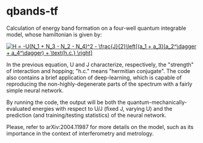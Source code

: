 # qbands-tf

Calculation of energy band formation on a four-well quantum integrable model, whose hamiltonian is given by:

<a href="https://www.codecogs.com/eqnedit.php?latex=H&space;=&space;-U(N_1&space;&plus;&space;N_3&space;-&space;N_2&space;-&space;N_4)^2&space;-&space;\frac{J}{2}\left[(a_1&space;&plus;&space;a_3)(a_2^\dagger&space;&plus;&space;a_4^\dagger)&space;&plus;&space;\text{h.c.}&space;\right]" target="_blank"><img src="https://latex.codecogs.com/gif.latex?H&space;=&space;-U(N_1&space;&plus;&space;N_3&space;-&space;N_2&space;-&space;N_4)^2&space;-&space;\frac{J}{2}\left[(a_1&space;&plus;&space;a_3)(a_2^\dagger&space;&plus;&space;a_4^\dagger)&space;&plus;&space;\text{h.c.}&space;\right]" title="H = -U(N_1 + N_3 - N_2 - N_4)^2 - \frac{J}{2}\left[(a_1 + a_3)(a_2^\dagger + a_4^\dagger) + \text{h.c.} \right]" /></a>

In the previous equation, U and J characterize, respectively, the "strength" of interaction and hopping; "h.c." means "hermitian conjugate". The code also contains a brief application of deep-learning, which is capable of reproducing the non-highly-degenerate parts of the spectrum with a fairly simple neural network.

By running the code, the output will be both the quantum-mechanically-evaluated energies with respect to U/J (fixed J, varying U) and the prediction (and training/testing statistics) of the neural network.

Please, refer to arXiv:2004.11987 for more details on the model, such as its importance in the context of interferometry and metrology.
